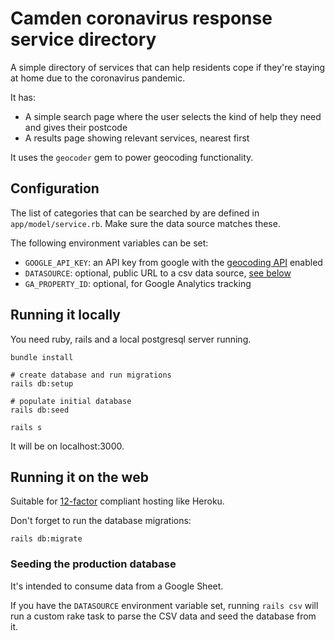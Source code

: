 # Camden coronavirus response service directory

A simple directory of services that can help residents cope if they're staying at home due to the coronavirus pandemic.

It has:
- A simple search page where the user selects the kind of help they need and gives their postcode
- A results page showing relevant services, nearest first

It uses the `geocoder` gem to power geocoding functionality.

## Configuration

The list of categories that can be searched by are defined in `app/model/service.rb`. Make sure the data source matches these.

The following environment variables can be set:

- `GOOGLE_API_KEY`: an API key from google with the [geocoding API](https://developers.google.com/maps/documentation/geocoding/intro) enabled
- `DATASOURCE`: optional, public URL to a csv data source, [see below](#seeding-the-production-database)
- `GA_PROPERTY_ID`: optional, for Google Analytics tracking

## Running it locally

You need ruby, rails and a local postgresql server running.

```
bundle install

# create database and run migrations
rails db:setup

# populate initial database
rails db:seed

rails s
```

It will be on localhost:3000.

## Running it on the web

Suitable for [12-factor](https://12factor.net/) compliant hosting like Heroku.

Don't forget to run the database migrations:

```
rails db:migrate
```

### Seeding the production database

It's intended to consume data from a Google Sheet.

If you have the `DATASOURCE` environment variable set, running `rails csv` will run a custom rake task to parse the CSV data and seed the database from it.

